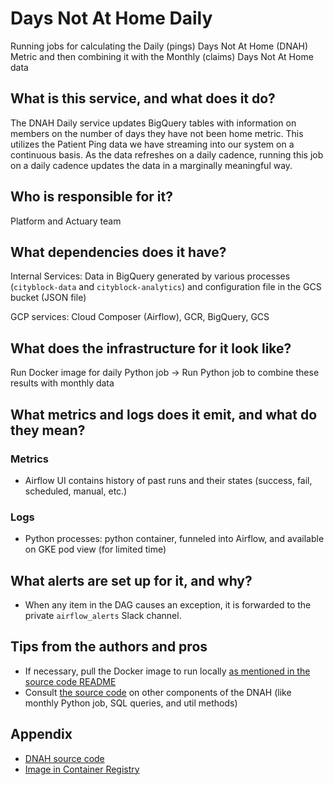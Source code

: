 # Days Not At Home Daily
Running jobs for calculating the Daily (pings) Days Not At Home (DNAH) Metric and then
combining it with the Monthly (claims) Days Not At Home data

## What is this service, and what does it do?
The DNAH Daily service updates BigQuery tables with information on members on
the number of days they have not been home metric. This utilizes the Patient
Ping data we have streaming into our system on a continuous basis. As the data
refreshes on a daily cadence, running this job on a daily cadence updates the data in
a marginally meaningful way. 

## Who is responsible for it?
Platform and Actuary team

## What dependencies does it have?
Internal Services: Data in BigQuery generated by various processes (`cityblock-data` and `cityblock-analytics`)
and configuration file in the GCS bucket (JSON file)

GCP services: Cloud Composer (Airflow), GCR, BigQuery, GCS

## What does the infrastructure for it look like?
Run Docker image for daily Python job &#8594; Run Python job to combine these results with monthly data

## What metrics and logs does it emit, and what do they mean?
### Metrics
- Airflow UI contains history of past runs and their states (success, fail, scheduled,
manual, etc.)

### Logs
- Python processes: python container, funneled into Airflow, and available on GKE pod view (for limited time)

## What alerts are set up for it, and why?
- When any item in the DAG causes an exception, it is forwarded to the private
`airflow_alerts` Slack channel.

## Tips from the authors and pros
- If necessary, pull the Docker image to run locally 
[as mentioned in the source code README](https://gitlab.cityblock.com/data/picasso/-/blob/master/medical_economics/AIR/days_at_facility/README.md#building-pulling-and-running-docker-image)
- Consult [the source code](https://gitlab.cityblock.com/data/picasso/-/blob/master/medical_economics/AIR/days_at_facility/README.md)
on other components of the DNAH (like monthly Python job, SQL queries, and util methods)

## Appendix
- [DNAH source code](https://gitlab.cityblock.com/data/picasso/-/blob/master/medical_economics/AIR/days_at_facility/README.md)
- [Image in Container Registry](https://console.cloud.google.com/gcr/images/cbh-git/US/days_at_facility)
